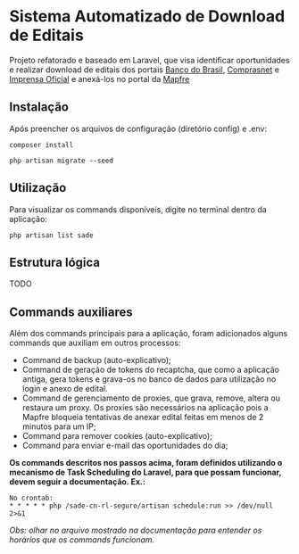 # Sistema Automatizado de Download de Editais
Projeto refatorado e baseado em Laravel, que visa identificar oportunidades e realizar download de editais dos portais [Banco do Brasil](https://www.licitacoes-e.com.br/), [Comprasnet](http://www.comprasnet.gov.br/) e [Imprensa Oficial](https://www.imprensaoficial.com.br/) e anexá-los no portal da [Mapfre](http://mapfrenegociospublicos.com.br)

## Instalação
Após preencher os arquivos de configuração (diretório config) e .env:
```
composer install
```
```
php artisan migrate --seed
```
## Utilização
Para visualizar os commands disponíveis, digite no terminal dentro da aplicação:
```
php artisan list sade
```

## Estrutura lógica
TODO

## Commands auxiliares
Além dos commands principais para a aplicação, foram adicionados alguns commands que auxiliam em outros processos:
- Command de backup (auto-explicativo);
- Command de geração de tokens do recaptcha, que como a aplicação antiga, gera tokens e grava-os no banco de dados para utilização no login e anexo de edital.
- Command de gerenciamento de proxies, que grava, remove, altera ou restaura um proxy. Os proxies são necessários na aplicação pois a Mapfre bloqueia tentativas de anexar edital feitas em menos de 2 minutos para um IP;
- Command para remover cookies (auto-explicativo);
- Command para enviar e-mail das oportunidades do dia;

**Os commands descritos nos passos acima, foram definidos utilizando o mecanismo de Task Scheduling do Laravel, para que possam funcionar, devem seguir a documentação. Ex.:**
```
No crontab:
* * * * * php /sade-cn-rl-seguro/artisan schedule:run >> /dev/null 2>&1
```
_Obs: olhar no arquivo mostrado na documentação para entender os horários que os commands funcionam._